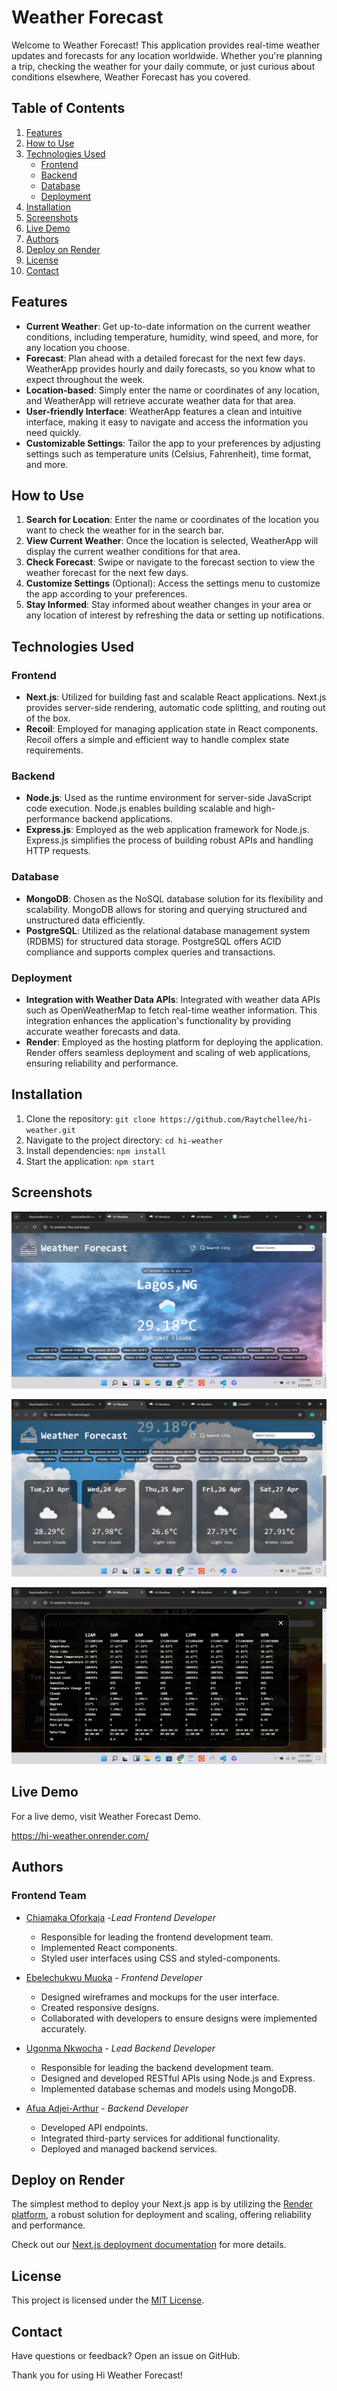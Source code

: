# Weather Forecast 

Welcome to Weather Forecast! This application provides real-time weather updates and forecasts for any location worldwide. Whether you're planning a trip, checking the weather for your daily commute, or just curious about conditions elsewhere, Weather Forecast has you covered.

## Table of Contents
1. [Features](#features)
2. [How to Use](#how-to-use)
3. [Technologies Used](#technologies-used)
    - [Frontend](#frontend)
    - [Backend](#backend)
    - [Database](#database)
    - [Deployment](#deployment)
4. [Installation](#installation)
5. [Screenshots](#screenshots)
6. [Live Demo](#live-demo)
7. [Authors](#authors)
8. [Deploy on Render](#deploy-on-render)
9. [License](#license)
10. [Contact](#contact)

## Features

- **Current Weather**: Get up-to-date information on the current weather conditions, including temperature, humidity, wind speed, and more, for any location you choose.
- **Forecast**: Plan ahead with a detailed forecast for the next few days. WeatherApp provides hourly and daily forecasts, so you know what to expect throughout the week.
- **Location-based**: Simply enter the name or coordinates of any location, and WeatherApp will retrieve accurate weather data for that area.
- **User-friendly Interface**: WeatherApp features a clean and intuitive interface, making it easy to navigate and access the information you need quickly.
- **Customizable Settings**: Tailor the app to your preferences by adjusting settings such as temperature units (Celsius, Fahrenheit), time format, and more.

## How to Use

1. **Search for Location**: Enter the name or coordinates of the location you want to check the weather for in the search bar.
2. **View Current Weather**: Once the location is selected, WeatherApp will display the current weather conditions for that area.
3. **Check Forecast**: Swipe or navigate to the forecast section to view the weather forecast for the next few days.
4. **Customize Settings** (Optional): Access the settings menu to customize the app according to your preferences.
5. **Stay Informed**: Stay informed about weather changes in your area or any location of interest by refreshing the data or setting up notifications.

## Technologies Used

### Frontend
- **Next.js**: Utilized for building fast and scalable React applications. Next.js provides server-side rendering, automatic code splitting, and routing out of the box.
- **Recoil**: Employed for managing application state in React components. Recoil offers a simple and efficient way to handle complex state requirements.

### Backend
- **Node.js**: Used as the runtime environment for server-side JavaScript code execution. Node.js enables building scalable and high-performance backend applications.
- **Express.js**: Employed as the web application framework for Node.js. Express.js simplifies the process of building robust APIs and handling HTTP requests.

### Database
- **MongoDB**: Chosen as the NoSQL database solution for its flexibility and scalability. MongoDB allows for storing and querying structured and unstructured data efficiently.
- **PostgreSQL**: Utilized as the relational database management system (RDBMS) for structured data storage. PostgreSQL offers ACID compliance and supports complex queries and transactions.

### Deployment
- **Integration with Weather Data APIs**: Integrated with weather data APIs such as OpenWeatherMap to fetch real-time weather information. This integration enhances the application's functionality by providing accurate weather forecasts and data.
- **Render**: Employed as the hosting platform for deploying the application. Render offers seamless deployment and scaling of web applications, ensuring reliability and performance.


## Installation

1. Clone the repository: `git clone https://github.com/Raytchellee/hi-weather.git`
2. Navigate to the project directory: `cd hi-weather`
3. Install dependencies: `npm install`
4. Start the application: `npm start`

## Screenshots

![App Screenshot](https://github.com/Raytchellee/hi-weather/blob/main/public/images/Screenshot1.png)


![App Screenshot](https://github.com/Raytchellee/hi-weather/blob/main/public/images/Screenshot2.png)


![App Screenshot](https://github.com/Raytchellee/hi-weather/blob/main/public/images/Screenshot3.png)


## Live Demo

For a live demo, visit Weather Forecast Demo. 

https://hi-weather.onrender.com/

## Authors
### Frontend Team
- [Chiamaka Oforkaja](https://github.com/raytchellee) -*Lead Frontend Developer*
  - Responsible for leading the frontend development team.
  - Implemented React components.
  - Styled user interfaces using CSS and styled-components.

 - [Ebelechukwu Muoka](https://github.com/Ebele21) - *Frontend Developer*
   - Designed wireframes and mockups for the user interface.
   - Created responsive designs.
   - Collaborated with developers to ensure designs were implemented accurately.
   
- [Ugonma Nkwocha](https://github.com/caramelInvestor) - *Lead Backend Developer*
   - Responsible for leading the backend development team.
   - Designed and developed RESTful APIs using Node.js and Express.
   - Implemented database schemas and models using MongoDB.
    
- [Afua Adjei-Arthur](https://github.com/afuawonders)  - *Backend Developer*
  -  Developed API endpoints.
  - Integrated third-party services for additional functionality.
  - Deployed and managed backend services.
   
## Deploy on Render

The simplest method to deploy your Next.js app is by utilizing the [Render platform](https://render.com/docs/deploy-nextjs), a robust solution for deployment and scaling, offering reliability and performance.

Check out our [Next.js deployment documentation](https://nextjs.org/docs/deployment) for more details.

## License

This project is licensed under the [MIT License](LICENSE).

## Contact

Have questions or feedback? Open an issue on GitHub.

Thank you for using Hi Weather Forecast!
